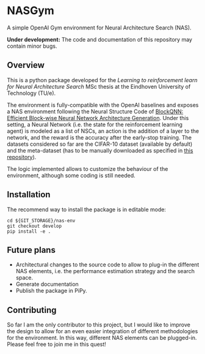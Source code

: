 # NASGym

A simple OpenAI Gym environment for Neural Architecture Search (NAS).

**Under development:** The code and documentation of this repository may contain minor bugs.

## Overview

This is a python package developed for the *Learning to reinforcement learn for Neural Architecture Search* MSc thesis at the Eindhoven University of Technology (TU/e).

The environment is fully-compatible with the OpenAI baselines and exposes a NAS environment following the Neural Structure Code of [BlockQNN: Efficient Block-wise Neural Network Architecture Generation](https://arxiv.org/abs/1808.05584). Under this setting, a Neural Network (i.e. the state for the reinforcement learning agent) is modeled as a list of NSCs, an action is the addition of a layer to the network, and the reward is the accuracy after the early-stop training. The datasets considered so far are the CIFAR-10 dataset (available by default) and the meta-dataset (has to be manually downloaded as specified in [this repository](https://github.com/gomerudo/meta-dataset)).

The logic implemented allows to customize the behaviour of the environment, although some coding is still needed.

## Installation

The recommend way to install the package is in editable mode:

```
cd ${GIT_STORAGE}/nas-env
git checkout develop
pip install -e .
```

## Future plans

- Architectural changes to the source code to allow to plug-in the different NAS elements, i.e. the performance estimation strategy and the search space.
- Generate documentation
- Publish the package in PiPy.

## Contributing

So far I am the only contributor to this project, but I would like to improve the design to allow for an even easier integration of different methodologies for the environment. In this way, different NAS elements can be plugged-in. Please feel free to join me in this quest!